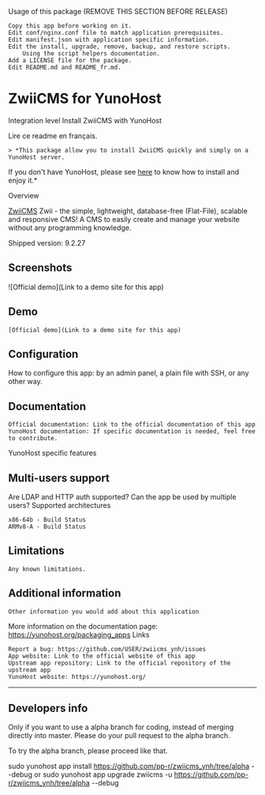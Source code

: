 Usage of this package (REMOVE THIS SECTION BEFORE RELEASE)

    Copy this app before working on it.
    Edit conf/nginx.conf file to match application prerequisites.
    Edit manifest.json with application specific information.
    Edit the install, upgrade, remove, backup, and restore scripts.
        Using the script helpers documentation.
    Add a LICENSE file for the package.
    Edit README.md and README_fr.md.

# ZwiiCMS for YunoHost


Integration level
Install ZwiiCMS with YunoHost

Lire ce readme en français.

    > *This package allow you to install ZwiiCMS quickly and simply on a YunoHost server.
If you don't have YunoHost, please see [here](https://yunohost.org/#/install) to know how to install and enjoy it.*
    
Overview

[ZwiiCMS](https://zwiicms.com) Zwii - the simple, lightweight, database-free (Flat-File), scalable and responsive CMS!
A CMS to easily create and manage your website without any programming knowledge.


Shipped version: 9.2.27

## Screenshots

![Official demo](Link to a demo site for this app)

## Demo

    [Official demo](Link to a demo site for this app)

## Configuration

How to configure this app: by an admin panel, a plain file with SSH, or any other way.

## Documentation

    Official documentation: Link to the official documentation of this app
    YunoHost documentation: If specific documentation is needed, feel free to contribute.

YunoHost specific features

## Multi-users support

Are LDAP and HTTP auth supported? Can the app be used by multiple users?
Supported architectures

    x86-64b - Build Status
    ARMv8-A - Build Status

## Limitations

    Any known limitations.

## Additional information

    Other information you would add about this application

More information on the documentation page:
https://yunohost.org/packaging_apps
Links

    Report a bug: https://github.com/USER/zwiicms_ynh/issues
    App website: Link to the official website of this app
    Upstream app repository: Link to the official repository of the upstream app
    YunoHost website: https://yunohost.org/

---

Developers info
----------------

Only if you want to use a alpha branch for coding, instead of merging directly into master. Please do your pull request to the alpha branch.

To try the alpha branch, please proceed like that.

sudo yunohost app install https://github.com/pp-r/zwiicms_ynh/tree/alpha --debug
or
sudo yunohost app upgrade zwiicms -u https://github.com/pp-r/zwiicms_ynh/tree/alpha --debug
